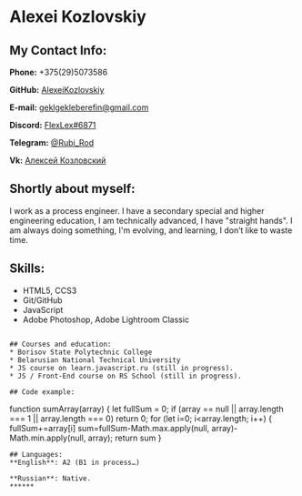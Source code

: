 
# Alexei Kozlovskiy

## My Contact Info:
**Phone:** +375(29)5073586

**GitHub:** [AlexeiKozlovskiy](https://github.com/AlexeiKozlovskiy)

**E-mail:** [geklgekleberefin@gmail.com](geklgekleberefin@gmail.com)

**Discord:** [FlexLex#6871](https://discord.gg/agQF4ZPX)

**Telegram:** [@Rubi\_Rod](https://t.me/@Rubi_Rod)

**Vk:** [Алексей Козловский](https://vk.com/lehakozlovsky)


## Shortly about myself:
I work as a process engineer. I have a secondary special and higher engineering education, I am technically advanced, I have "straight hands". I am always doing something, I'm evolving, and learning, I don’t like to waste time.

## Skills:
* HTML5, CCS3
* Git/GitHub
* JavaScript
* Adobe Photoshop, Adobe Lightroom Classic

```
 
## Courses and education:
* Borisov State Polytechnic College
* Belarusian National Technical University
* JS course on learn.javascript.ru (still in progress).
* JS / Front-End course on RS School (still in progress).

## Code example:
```
function sumArray(array) {
  let fullSum = 0;
  if (array == null || array.length === 1 || array.length === 0)  return 0;
  for (let i=0; i<array.length; i++) {
        fullSum+=array[i]
        sum=fullSum-Math.max.apply(null, array)-Math.min.apply(null, array);
  return sum
}
```
## Languages:
**English**: A2 (B1 in process…)

**Russian**: Native.
******
